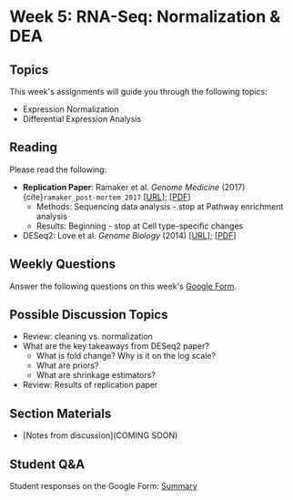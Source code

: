 # Week 5: RNA-Seq: Normalization & DEA

## Topics

This week's assignments will guide you through the following topics:
* Expression Normalization 
* Differential Expression Analysis

## Reading

Please read the following:
* **Replication Paper**: Ramaker et al. *Genome Medicine* (2017) {cite}`ramaker_post-mortem_2017` [[URL](https://genomemedicine.biomedcentral.com/articles/10.1186/s13073-017-0458-5)]; [[PDF](https://github.com/ShanEllis/capstone-genetics-domain/raw/master/papers/main-paper.pdf)]
    * Methods: Sequencing data analysis - stop at Pathway enrichment analysis 
    * Results: Beginning - stop at Cell type-specific changes
* DESeq2: Love et al. *Genome Biology* (2014) [[URL](https://genomebiology.biomedcentral.com/articles/10.1186/s13059-014-0550-8)]; [[PDF](https://github.com/ShanEllis/capstone-genetics-domain/raw/master/papers/week5/DESeq2.pdf)]
 

## Weekly Questions

Answer the following questions on this week's [Google Form](https://docs.google.com/forms/d/e/1FAIpQLSc7vXhsehco0IvbFuPftc6B4Hr4UbZx1vmSBDHiiQwV2zE5lQ/viewform?usp=sf_link).
 

 ## Possible Discussion Topics

- Review: cleaning vs. normalization
- What are the key takeaways from DESeq2 paper?
    - What is fold change? Why is it on the log scale?
    - What are priors?
    - What are shrinkage estimators?
- Review: Results of replication paper

## Section Materials

- [Notes from discussion](COMING SOON)


 ## Student Q&A

Student responses on the Google Form: [Summary](https://shanellis.github.io/capstone-genetics-domain/responses/05.html)
